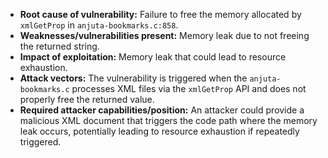 - **Root cause of vulnerability:** Failure to free the memory allocated by `xmlGetProp` in `anjuta-bookmarks.c:858`.
- **Weaknesses/vulnerabilities present:** Memory leak due to not freeing the returned string.
- **Impact of exploitation:** Memory leak that could lead to resource exhaustion.
- **Attack vectors:** The vulnerability is triggered when the `anjuta-bookmarks.c` processes XML files via the `xmlGetProp` API and does not properly free the returned value.
- **Required attacker capabilities/position:** An attacker could provide a malicious XML document that triggers the code path where the memory leak occurs, potentially leading to resource exhaustion if repeatedly triggered.